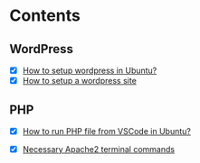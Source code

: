 # Contents

## WordPress
- [x] [How to setup wordpress in Ubuntu?](https://ubuntu.com/tutorials/install-and-configure-wordpress#1-overview)
- [x] [How to setup a wordpress site](https://www.forbes.com/advisor/business/software/build-a-wordpress-website/)

## PHP
- [x] [How to run PHP file from VSCode in Ubuntu?](https://github.com/RifatArefin32/Installation-and-Setup/blob/main/Run%20PHP%20file%20from%20VSCode%20in%20Ubuntu.md)
- [x] [Necessary Apache2 terminal commands](https://github.com/RifatArefin32/Installation-and-Setup/blob/main/Necessary%20Apache2%20terminal%20command%20in%20Ubuntu.md)


